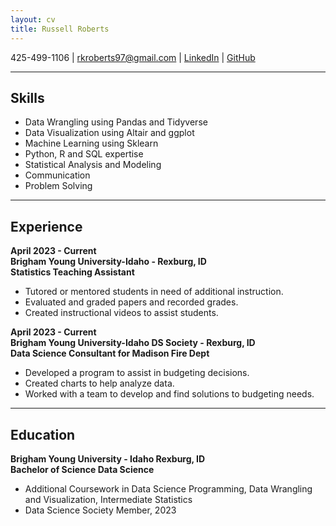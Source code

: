 ```yaml
---
layout: cv
title: Russell Roberts
---
```

<head>
  <link rel="stylesheet" type="text/css" href="index.css">
</head>

<div id="webaddress">
425-499-1106
| <a href="https://www.rkroberts97@gmail.com">rkroberts97@gmail.com</a>
| <a href="https://www.linkedin.com/in/russellkenneyroberts97">LinkedIn</a>
| <a href="https://github.com/RKRoberts97">GitHub</a>
</div>


<!-- https://www.monique.tech/the-art-of-markdown -->

---

## Skills

- Data Wrangling using Pandas and Tidyverse
- Data Visualization using Altair and ggplot
- Machine Learning using Sklearn
- Python, R and SQL expertise
- Statistical Analysis and Modeling
- Communication
- Problem Solving

---

## Experience

**April 2023 - Current**  
**Brigham Young University-Idaho - Rexburg, ID**  
**Statistics Teaching Assistant**

- Tutored or mentored students in need of additional instruction.
- Evaluated and graded papers and recorded grades.
- Created instructional videos to assist students.

**April 2023 - Current**  
**Brigham Young University-Idaho DS Society - Rexburg, ID**  
**Data Science Consultant for Madison Fire Dept**

- Developed a program to assist in budgeting decisions.
- Created charts to help analyze data.
- Worked with a team to develop and find solutions to budgeting needs.

---

## Education

**Brigham Young University - Idaho Rexburg, ID**  
**Bachelor of Science Data Science**

- Additional Coursework in Data Science Programming, Data Wrangling and Visualization, Intermediate Statistics
- Data Science Society Member, 2023


<!-- ### Footer


Last updated: June 2023 -->







